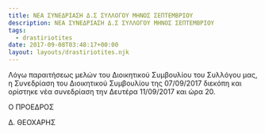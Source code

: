 ```yaml
---
title: ΝΕΑ ΣΥΝΕΔΡΙΑΣΗ Δ.Σ ΣΥΛΛΟΓΟΥ ΜΗΝΟΣ ΣΕΠΤΕΜΒΡΙΟΥ
description: ΝΕΑ ΣΥΝΕΔΡΙΑΣΗ Δ.Σ ΣΥΛΛΟΓΟΥ ΜΗΝΟΣ ΣΕΠΤΕΜΒΡΙΟΥ
tags:
  - drastiriotites
date: 2017-09-08T03:48:17+00:00
layout: layouts/drastiriotites.njk
---
```


<!-- excerpt -->
Λόγω παραιτήσεως μελών του Διοικητικού Συμβουλίου του Συλλόγου μας, η Συνεδρίαση του Διοικητικού Συμβουλίου της 07/09/2017 διεκόπη και ορίστηκε νέα συνεδρίαση την Δευτέρα 11/09/2017 και ώρα 20.

Ο ΠΡΟΕΔΡΟΣ

Δ. ΘΕΟΧΑΡΗΣ
